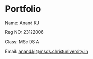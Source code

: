 # Portfolio

Name: Anand KJ

Reg NO: 23122006

Class: MSc DS A

Email: anand.kj@msds.christuniversity.in 